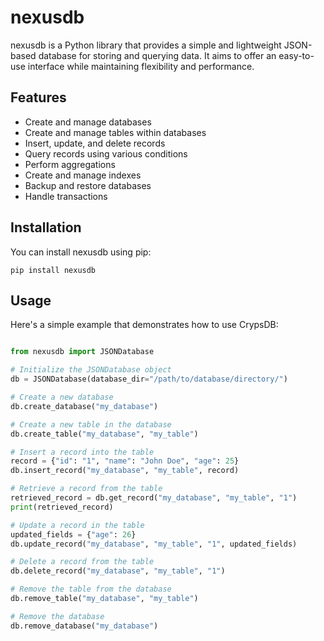 # nexusdb

nexusdb is a Python library that provides a simple and lightweight JSON-based database for storing and querying data. It aims to offer an easy-to-use interface while maintaining flexibility and performance.

## Features

- Create and manage databases
- Create and manage tables within databases
- Insert, update, and delete records
- Query records using various conditions
- Perform aggregations
- Create and manage indexes
- Backup and restore databases
- Handle transactions

## Installation

You can install nexusdb using pip:

```shell
pip install nexusdb

```
## Usage

Here's a simple example that demonstrates how to use CrypsDB:

```python

from nexusdb import JSONDatabase

# Initialize the JSONDatabase object
db = JSONDatabase(database_dir="/path/to/database/directory/")

# Create a new database
db.create_database("my_database")

# Create a new table in the database
db.create_table("my_database", "my_table")

# Insert a record into the table
record = {"id": "1", "name": "John Doe", "age": 25}
db.insert_record("my_database", "my_table", record)

# Retrieve a record from the table
retrieved_record = db.get_record("my_database", "my_table", "1")
print(retrieved_record)

# Update a record in the table
updated_fields = {"age": 26}
db.update_record("my_database", "my_table", "1", updated_fields)

# Delete a record from the table
db.delete_record("my_database", "my_table", "1")

# Remove the table from the database
db.remove_table("my_database", "my_table")

# Remove the database
db.remove_database("my_database")

